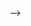 <!-- <h1 align="center">
  <br>
  <a href="http://gregsithole.com">
  <img src="./src/assets/light-logo.svg" alt="Srinivas" width="200"></a>
  <br>
 Srinivas Gollapalli's Personal Website
  <br>
</h1>

<h4 align="center">A simple personal website about <a href="" target="_blank">srinivas</a>.</h4>

<br>

![screenshot](https://github.com/GregSithole/gregsithole-react-portfolio/raw/master/src/assets/screenshot.png)

## How To Use

To clone and run this application, you'll need [Git](https://git-scm.com) and [Node.js](https://nodejs.org/en/download/). From your command line:

```bash
# Clone this repository
$ git clone https://github.com/GregSithole/gregsithole-react-portfolio

# Go into the repository
$ cd gregsithole-react-portfolio

# Install dependencies
$ yarn install

# Run the app
$ yarn start
```

<!-- ## Credits

This website uses the following open source packages:

- [Node.js](https://nodejs.org/)

## Related

[markdownify-web](https://github.com/amitmerchant1990/markdownify-web) - Web version of Markdownify

## Support -->

<!-- <a href="https://www.buymeacoffee.com/5Zn8Xh3l9" target="_blank"><img src="https://www.buymeacoffee.com/assets/img/custom_images/purple_img.png" alt="Buy Me A Coffee" style="height: 41px !important;width: 174px !important;box-shadow: 0px 3px 2px 0px rgba(190, 190, 190, 0.5) !important;-webkit-box-shadow: 0px 3px 2px 0px rgba(190, 190, 190, 0.5) !important;" ></a> -->

<!-- <p>Or</p>

<a href="https://www.patreon.com/amitmerchant">
	<img src="https://c5.patreon.com/external/logo/become_a_patron_button@2x.png" width="160">
</a> -->

<!-- ## You may also like...

- [Pomolectron](https://github.com/amitmerchant1990/pomolectron) - A pomodoro app
- [Correo](https://github.com/amitmerchant1990/correo) - A menubar/taskbar Gmail App for Windows and macOS

## License

MIT

---

> [amitmerchant.com](https://www.amitmerchant.com) &nbsp;&middot;&nbsp;
> GitHub [@amitmerchant1990](https://github.com/amitmerchant1990) &nbsp;&middot;&nbsp;
> Twitter [@amit_merchant](https://twitter.com/amit_merchant) --> -->
